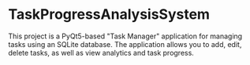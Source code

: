 # TaskProgressAnalysisSystem
This project is a PyQt5-based "Task Manager" application for managing tasks using an SQLite database. The application allows you to add, edit, delete tasks, as well as view analytics and task progress.
